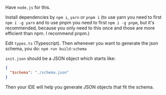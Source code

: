 Have `node.js` for this.

Install dependencies by `npm i`, `yarn` or `pnpm i` 
(to use yarn you need to first `npm i -g yarn` and to use pnpm you need to first
`npm i -g pnpm`, but it's recommended, because you
only need to this once and those are more efficient than npm.
I recommend pnpm.)

Edit `types.ts` (Typescript).
Then whenever you want to generate the json schema, you do:
`npm run build:schema`

`init.json` should be a JSON object which starts like:

```json
{
  "$schema": "./schema.json"
}
```

Then your IDE will help you generate JSON objects that fit the schema.